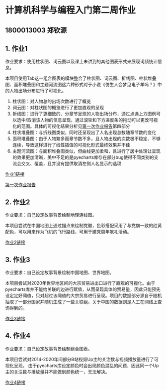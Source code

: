 # 计算机科学与编程入门第二周作业

## 1800013003 郑钦源

## 1. 作业1

作业要求：使用柱状图、词云图以及课上未讲到的其他图表形式来展现词频统计信息。

本项目使用Tab这一组合图表的模块整合了柱状图、词云图、折线图、柱状堆叠图、面积堆叠图和主题河流图这六种形式对于小说《仿生人会梦见电子羊吗？》中的人物出场分布进行了可视化。

1. 柱状图：对人物总的出场次数进行了概览
2. 词云图：对柱状图的概览进行了更加直观的呈现
3. 折线图：进行了更细致的、分章节呈现的人物出场分布，通过点选上方图例可以选中/取消该人物的信息呈现，通过滚轮和下方进度条的拖动可以更改可视化的范围。具体的可视化结果分析见[第一次作业报告](https://jeff0115.github.io/Analysis.pdf)第四部分
4. 柱状堆叠图：与折线图类似，同时还呈现出了人名出现总数随章节数的变化
5. 面积堆叠图：由于人物繁多而章节数不多，且人物出现的次数极不稳定、不够连续，导致这样进行了线性插值的可视化形式最终效果并不佳
6. 主题河流图：与面积堆叠图类似，但曲线更加柔和，且进行了居中处理让呈现的效果更加清晰，美中不足的是pyecharts库存在部分bug使得不同类别的支流会交叉、覆盖，且并没有提供取消左侧人名显示的选项

[作业1链接](https://jeff0115.github.io/task-1.html)

[第一次作业报告](https://jeff0115.github.io/Analysis.pdf)

## 2. 作业2

作业要求：自己设定故事背景绘制地理连线图。

本项目尝试在中国地图上通过描点来绘制党徽，色彩搭配采用了与党旗一致的红黄配色，可以用来作为飞机的飞行路线，可用于建党周年献礼活动。

[作业2链接](https://jeff0115.github.io/task-2.html)

## 3. 作业3

作业要求：自己设定故事背景绘制中国地图、世界地图。

本项目尝试对2020年世界地区间的大宗贸易进出口进行了直观的可视化。由于pyecharts库并不能给关联的边进行赋值，从而呈现具体的贸易量，因此只能预先设定定好阈值，只对超过该阈值的大宗贸易进行呈现。项目的数据部分源自于随机抽取了一部分国家并随机生成了一些关联组，关于中国的数据则是人工在网络上查询得到的。

[作业3链接](https://jeff0115.github.io/task-3.html)

## 4. 作业4

作业要求：自己设定故事背景绘制组合图表。

本项目尝试对2014-2020年间部分B站视频Up主的关注数与视频播放量进行了可视化呈现。
由于pyecharts库设定颜色时会出现颜色混乱的问题，因此同一个Up主的关注数与播放量并不能做到颜色统一，无法解决。

[作业4链接](https://jeff0115.github.io/task-4.html)
